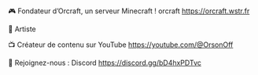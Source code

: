 🎮  Fondateur d’Orcraft, un serveur Minecraft ! orcraft https://orcraft.wstr.fr

🎵 Artiste 

📺  Créateur de contenu sur YouTube https://youtube.com/@OrsonOff

🔗  Rejoignez-nous : Discord https://discord.gg/bD4hxPDTvc
